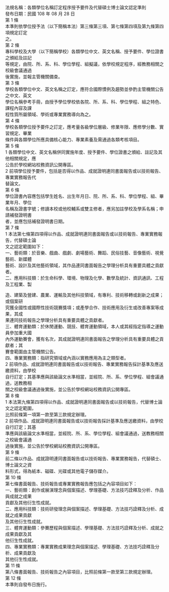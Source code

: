 法規名稱：各類學位名稱訂定程序授予要件及代替碩士博士論文認定準則  
發布日期：民國 108 年 08 月 28 日  
第 1 條  
本準則依學位授予法（以下簡稱本法）第三條第三項、第七條第四項及第九條第四項規定訂定  
之。  
第 2 條  
專科學校及大學（以下簡稱學校）各類學位中文、英文名稱、授予要件、學位證書之頒給及註記  
等規定，由院、所、系、科、學位學程、組擬議，依學校規定程序，經教務相關之校級會議通過  
後實施，並報主管機關備查。  
第 3 條  
學校各類學位中文、英文名稱之訂定，應符合國際慣例及趨勢並參酌主管機關公告之中文、英文  
學位名稱參考手冊，由授予學位學校依各院、所、系、科、學位學程、組之特色、課程內容及課  
程性質所屬領域、學術或專業實務導向為之。  
第 4 條  
學校各類學位授予要件之訂定，應考量各級學位層級、修業年限、應修學分數、實習規定、畢業  
條件與各類學位所應具備核心能力、專業素養及需通過各類考核項目。  
第 5 條  
1 各類學位中文、英文名稱併同實施年度、授予要件、學位證書之頒給、註記及其他相關規定，應  
公告於學校網站校務資訊公開專區。  
2 前項學位授予要件，包括是否得以作品、成就證明連同書面報告或以技術報告、專業實務報告代  
替論文。  
第 6 條  
學位證書內容應包括學生姓名、出生年月日、院、所、系、科、學位學程、組、畢業年月、學位  
名稱及證書字號；修讀本校或他校輔系或雙主修者，應另加註學校及學系名稱；申請補發證明書  
者，並應包括補發證明書日期。  
第 7 條  
1 本法第七條第四項得以作品、成就證明連同書面報告或以技術報告、專業實務報告，代替碩士論  
文之認定範圍如下：  
一、藝術類：於音樂、戲曲、戲劇、劇場藝術、舞蹈、民俗技藝、音像藝術、視覺藝術、新媒體  
藝術、設計及其他藝術領域，其作品連同書面報告之學理分析具有重要具體之貢獻者。  
二、應用科技類：於生命科學、環境、物理及化學、數學及統計、資訊通訊、工程及工程業、製  


造、建築及營建、農業、運輸及其他科技領域，有專利、技術移轉或創新之成果；或個案研  
究獲全國性或國際性技術競賽獎項；或產學合作、技術應用及衍生或改善專案等成果，其成  
果連同技術報告之學理分析具有重要具體之貢獻者。  
三、體育運動類：於休閒運動、競技、體育運動領域，本人或其經指定指導之運動員參加重大國  
內外運動賽會，獲有名次，其成就證明連同書面報告之學理分析具有重要具體之貢獻者；其  
賽會範圍由主管機關公告。  
四、專業實務類：指研究領域或內涵以實務應用為主之類型者。  
2 前項作品、成就證明連同書面報告或以技術報告、專業實務報告採計基準及應送繳資料，由學校  
自行訂定；其基準應與該級論文水準相當，並經院、所、系、學位學程、組會議通過，送教務相  
關之校級會議通過後實施，並公告於學校網站校務資訊公開專區。  
第 8 條  
1 本法第九條第四項得以作品、成就證明連同書面報告或以技術報告，代替博士論文之認定範圍，  
比照前條第一項第一款至第三款規定辦理。  
2 前項作品、成就證明連同書面報告或以技術報告採計基準及應送繳資料，由學校自行訂定；其基  
準應與該級論文水準相當，並經院、所、系、學位學程、組會議通過，送教務相關之校級會議通  
過後實施，並公告於學校網站校務資訊公開專區。  
第 9 條  
前二條以作品、成就證明連同書面報告或以技術報告、專業實務報告，代替碩士、博士論文之資  
料形式，得為紙本、磁碟、光碟或其他電子儲存媒介。  
第 10 條  
第七條書面報告、技術報告或專業實務報告應包括之內容項目如下：  
一、藝術類：創作或展演理念與個案描述、學理基礎、方法技巧詮釋及分析、作品與成就之成果  
貢獻及其他衍生性成就。  
二、應用科技類：技術研發理念與個案描述、學理基礎、方法技巧詮釋及分析、成就之成果貢獻  
及其他衍生性成就。  
三、體育運動類：參賽歷程與個案描述、學理基礎、方法技巧詮釋及分析、成就之成果貢獻及其  
他衍生性成就。  
四、專業實務類：專業實務成果理念與個案描述、學理基礎、方法技巧詮釋及分析、成果貢獻及  
其他衍生性成就。  
第 11 條  
第八條書面報告、技術報告之內容項目，比照前條第一款至第三款規定辦理。  
第 12 條  
本準則自發布日施行。  


